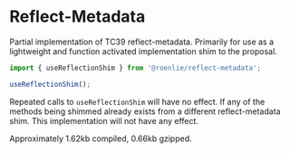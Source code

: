 # Reflect-Metadata

Partial implementation of TC39 reflect-metadata.
Primarily for use as a lightweight and function activated implementation shim to the proposal.

```typescript 
import { useReflectionShim } from '@roenlie/reflect-metadata';

useReflectionShim();
```


Repeated calls to `useReflectionShim` will have no effect.
If any of the methods being shimmed already exists from a different reflect-metadata shim.
This implementation will not have any effect.

Approximately 1.62kb compiled, 0.66kb gzipped.